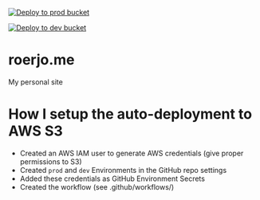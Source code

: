[![Deploy to prod bucket](https://github.com/roerjo/roerjo.me/actions/workflows/deploy-prod.yml/badge.svg?branch=master)](https://github.com/roerjo/roerjo.me/actions/workflows/deploy-prod.yml)

[![Deploy to dev bucket](https://github.com/roerjo/roerjo.me/actions/workflows/deploy-dev.yml/badge.svg?branch=develop)](https://github.com/roerjo/roerjo.me/actions/workflows/deploy-dev.yml)
# roerjo.me
My personal site

# How I setup the auto-deployment to AWS S3
- Created an AWS IAM user to generate AWS credentials (give proper permissions to S3)
- Created `prod` and `dev` Environments in the GitHub repo settings
- Added these credentials as GitHub Environment Secrets
- Created the workflow (see .github/workflows/)

